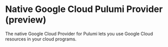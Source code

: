 # Native Google Cloud Pulumi Provider (preview)

The native Google Cloud Provider for Pulumi lets you use Google Cloud resources in your cloud programs.

